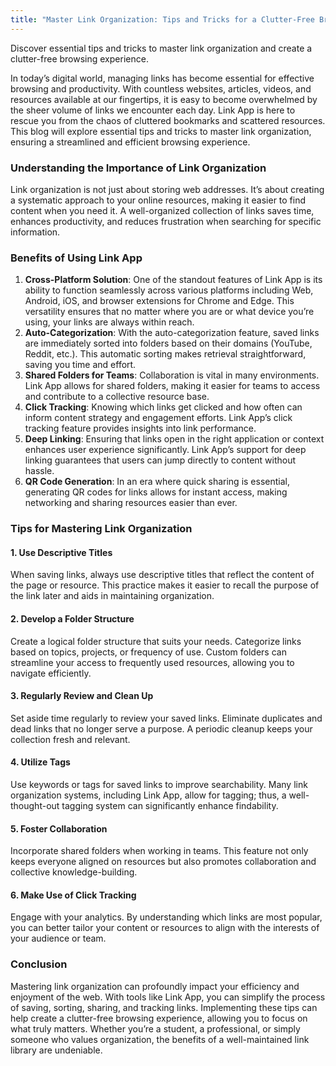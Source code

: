 ```yaml
---
title: "Master Link Organization: Tips and Tricks for a Clutter-Free Browsing Experience"
---
```


Discover essential tips and tricks to master link organization and create a clutter-free browsing experience.

In today’s digital world, managing links has become essential for effective browsing and productivity. With countless websites, articles, videos, and resources available at our fingertips, it is easy to become overwhelmed by the sheer volume of links we encounter each day. Link App is here to rescue you from the chaos of cluttered bookmarks and scattered resources. This blog will explore essential tips and tricks to master link organization, ensuring a streamlined and efficient browsing experience. 

### Understanding the Importance of Link Organization
Link organization is not just about storing web addresses. It’s about creating a systematic approach to your online resources, making it easier to find content when you need it. A well-organized collection of links saves time, enhances productivity, and reduces frustration when searching for specific information.

### Benefits of Using Link App
1. **Cross-Platform Solution**: One of the standout features of Link App is its ability to function seamlessly across various platforms including Web, Android, iOS, and browser extensions for Chrome and Edge. This versatility ensures that no matter where you are or what device you’re using, your links are always within reach.
2. **Auto-Categorization**: With the auto-categorization feature, saved links are immediately sorted into folders based on their domains (YouTube, Reddit, etc.). This automatic sorting makes retrieval straightforward, saving you time and effort.
3. **Shared Folders for Teams**: Collaboration is vital in many environments. Link App allows for shared folders, making it easier for teams to access and contribute to a collective resource base.
4. **Click Tracking**: Knowing which links get clicked and how often can inform content strategy and engagement efforts. Link App’s click tracking feature provides insights into link performance.
5. **Deep Linking**: Ensuring that links open in the right application or context enhances user experience significantly. Link App’s support for deep linking guarantees that users can jump directly to content without hassle.
6. **QR Code Generation**: In an era where quick sharing is essential, generating QR codes for links allows for instant access, making networking and sharing resources easier than ever.

### Tips for Mastering Link Organization
#### 1. Use Descriptive Titles
When saving links, always use descriptive titles that reflect the content of the page or resource. This practice makes it easier to recall the purpose of the link later and aids in maintaining organization.

#### 2. Develop a Folder Structure
Create a logical folder structure that suits your needs. Categorize links based on topics, projects, or frequency of use. Custom folders can streamline your access to frequently used resources, allowing you to navigate efficiently.

#### 3. Regularly Review and Clean Up
Set aside time regularly to review your saved links. Eliminate duplicates and dead links that no longer serve a purpose. A periodic cleanup keeps your collection fresh and relevant.

#### 4. Utilize Tags
Use keywords or tags for saved links to improve searchability. Many link organization systems, including Link App, allow for tagging; thus, a well-thought-out tagging system can significantly enhance findability.

#### 5. Foster Collaboration
Incorporate shared folders when working in teams. This feature not only keeps everyone aligned on resources but also promotes collaboration and collective knowledge-building.

#### 6. Make Use of Click Tracking
Engage with your analytics. By understanding which links are most popular, you can better tailor your content or resources to align with the interests of your audience or team.

### Conclusion
Mastering link organization can profoundly impact your efficiency and enjoyment of the web. With tools like Link App, you can simplify the process of saving, sorting, sharing, and tracking links. Implementing these tips can help create a clutter-free browsing experience, allowing you to focus on what truly matters. Whether you’re a student, a professional, or simply someone who values organization, the benefits of a well-maintained link library are undeniable.
